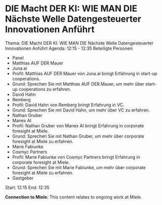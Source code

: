 # DIE Macht DER KI: WIE MAN DIE Nächste Welle Datengesteuerter Innovationen Anführt
Thema: DIE Macht DER KI: WIE MAN DIE Nächste Welle Datengesteuerter Innovationen Anführt
Agenda: 12:15 - 12:35
Beteiligte Personen:
- Panel
- Matthias AUF DER Mauer
- Juna.ai
- Profil: Matthias AUF DER Mauer von Juna.ai bringt Erfahrung in start-up cooperations.
- Grund: Sprechen Sie mit Matthias AUF DER Mauer, um mehr über start-up cooperations zu erfahren.
- David Hahn
- Remberg
- Profil: David Hahn von Remberg bringt Erfahrung in VC.
- Grund: Sprechen Sie mit David Hahn, um mehr über VC zu erfahren.
- Nathan Gruber
- Manex AI
- Profil: Nathan Gruber von Manex AI bringt Erfahrung in corporate foresight at Miele.
- Grund: Sprechen Sie mit Nathan Gruber, um mehr über corporate foresight at Miele zu erfahren.
- Marie Fabiunke
- Cosmyc Partners
- Profil: Marie Fabiunke von Cosmyc Partners bringt Erfahrung in corporate foresight at Miele.
- Grund: Sprechen Sie mit Marie Fabiunke, um mehr über corporate foresight at Miele zu erfahren.
- Gastgeber

Start: 12:15
End: 12:35

**Connection to Miele:** This content relates to ongoing work at Miele.

